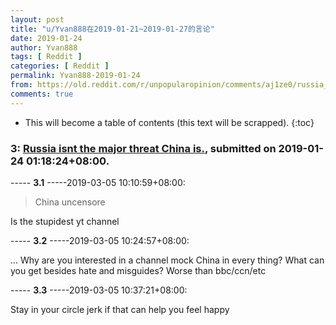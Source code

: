 ```yaml
---
layout: post
title: "u/Yvan888在2019-01-21~2019-01-27的言论"
date: 2019-01-24
author: Yvan888
tags: [ Reddit ]
categories: [ Reddit ]
permalink: Yvan888-2019-01-24
from: https://old.reddit.com/r/unpopularopinion/comments/aj1ze0/russia_isnt_the_major_threat_china_is/
comments: true
---
```


* This will become a table of contents (this text will be scrapped).
{:toc}

### 3: [Russia isnt the major threat China is.](https://old.reddit.com/r/unpopularopinion/comments/aj1ze0/russia_isnt_the_major_threat_china_is/), submitted on 2019-01-24 01:18:24+08:00.

----- __3.1__ -----2019-03-05 10:10:59+08:00:

>	China uncensore

Is the stupidest yt channel 

----- __3.2__ -----2019-03-05 10:24:57+08:00:

... Why are you interested in a channel mock China in every thing? What can you get besides hate and misguides? Worse than bbc/ccn/etc 

----- __3.3__ -----2019-03-05 10:37:21+08:00:

Stay in your circle jerk if that can help you feel happy 

